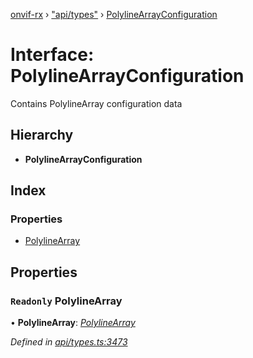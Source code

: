 [onvif-rx](../README.md) › ["api/types"](../modules/_api_types_.md) › [PolylineArrayConfiguration](_api_types_.polylinearrayconfiguration.md)

# Interface: PolylineArrayConfiguration

Contains PolylineArray configuration data

## Hierarchy

* **PolylineArrayConfiguration**

## Index

### Properties

* [PolylineArray](_api_types_.polylinearrayconfiguration.md#readonly-polylinearray)

## Properties

### `Readonly` PolylineArray

• **PolylineArray**: *[PolylineArray](_api_types_.polylinearray.md)*

*Defined in [api/types.ts:3473](https://github.com/patrickmichalina/onvif-rx/blob/3e9b152/src/api/types.ts#L3473)*
